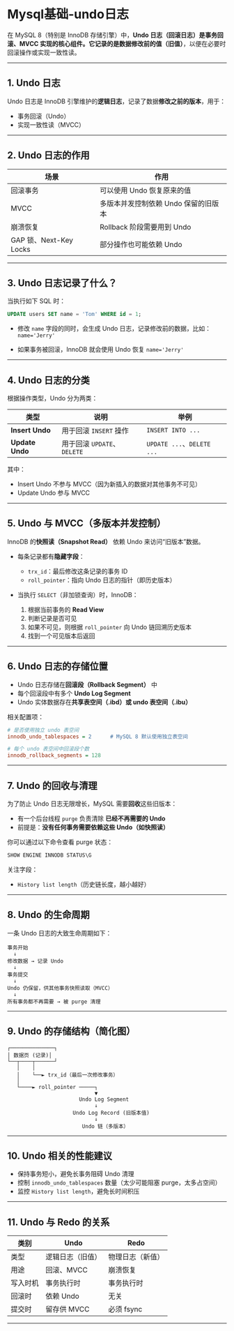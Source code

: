 # Mysql基础-undo日志


在 MySQL 8（特别是 InnoDB 存储引擎）中，**Undo 日志（回滚日志）**是事务回滚、MVCC 实现的核心组件。它记录的是数据**修改前的值（旧值）**，以便在必要时回滚操作或实现一致性读。

---

## 1. Undo 日志

Undo 日志是 InnoDB 引擎维护的**逻辑日志**，记录了数据**修改之前的版本**，用于：

- 事务回滚（Undo）
- 实现一致性读（MVCC）

---

## 2. Undo 日志的作用

| 场景 | 作用 |
|------|------|
| 回滚事务 | 可以使用 Undo 恢复原来的值 |
| MVCC | 多版本并发控制依赖 Undo 保留的旧版本 |
| 崩溃恢复 | Rollback 阶段需要用到 Undo |
| GAP 锁、Next-Key Locks | 部分操作也可能依赖 Undo |

---

## 3. Undo 日志记录了什么？

当执行如下 SQL 时：

```sql
UPDATE users SET name = 'Tom' WHERE id = 1;
```

- 修改 `name` 字段的同时，会生成 Undo 日志，记录修改前的数据，比如：`name='Jerry'`

- 如果事务被回滚，InnoDB 就会使用 Undo 恢复 `name='Jerry'`

---

## 4. Undo 日志的分类

根据操作类型，Undo 分为两类：

| 类型 | 说明 | 举例 |
|------|------|------|
| **Insert Undo** | 用于回滚 `INSERT` 操作 | `INSERT INTO ...` |
| **Update Undo** | 用于回滚 `UPDATE`、`DELETE` | `UPDATE ...`、`DELETE ...` |

其中：
- Insert Undo 不参与 MVCC（因为新插入的数据对其他事务不可见）
- Update Undo 参与 MVCC

---

## 5. Undo 与 MVCC（多版本并发控制）

InnoDB 的**快照读（Snapshot Read）** 依赖 Undo 来访问“旧版本”数据。

- 每条记录都有**隐藏字段**：
    - `trx_id`：最后修改这条记录的事务 ID
    - `roll_pointer`：指向 Undo 日志的指针（即历史版本）

- 当执行 `SELECT`（非加锁查询）时，InnoDB：
    1. 根据当前事务的 **Read View**
    2. 判断记录是否可见
    3. 如果不可见，则根据 `roll_pointer` 向 Undo 链回溯历史版本
    4. 找到一个可见版本后返回

---

## 6. Undo 日志的存储位置

- Undo 日志存储在**回滚段（Rollback Segment）** 中
- 每个回滚段中有多个 **Undo Log Segment**
- Undo 实体数据存在**共享表空间（.ibd）或 undo 表空间（.ibu）**

相关配置项：

```ini
# 是否使用独立 undo 表空间
innodb_undo_tablespaces = 2      # MySQL 8 默认使用独立表空间

# 每个 undo 表空间中回滚段个数
innodb_rollback_segments = 128
```

---

## 7. Undo 的回收与清理

为了防止 Undo 日志无限增长，MySQL 需要**回收**这些旧版本：

- 有一个后台线程 `purge` 负责清除 **已经不再需要的 Undo**
- 前提是：**没有任何事务需要依赖这些 Undo（如快照读）**

你可以通过以下命令查看 purge 状态：

```sql
SHOW ENGINE INNODB STATUS\G
```

关注字段：
- `History list length`（历史链长度，越小越好）

---

## 8. Undo 的生命周期

一条 Undo 日志的大致生命周期如下：

```
事务开始
  ↓
修改数据 → 记录 Undo
  ↓
事务提交
  ↓
Undo 仍保留，供其他事务快照读取（MVCC）
  ↓
所有事务都不再需要 → 被 purge 清理
```

---

## 9. Undo 的存储结构（简化图）

```
┌──────────────┐
│ 数据页 (记录)│
└──┬────┬──────┘
   │    │
   │    └──► trx_id（最后一次修改事务）
   │
   └────► roll_pointer ─────┐
                            ▼
                       Undo Log Segment
                            ↓
                     Undo Log Record (旧版本值)
                            ↓
                        Undo 链（多版本）
```

---

## 10. Undo 相关的性能建议

- 保持事务短小，避免长事务阻碍 Undo 清理
- 控制 `innodb_undo_tablespaces` 数量（太少可能阻塞 purge，太多占空间）
- 监控 `History list length`，避免长时间积压

---

## 11. Undo 与 Redo 的关系

| 类别 | Undo | Redo |
|------|------|------|
| 类型 | 逻辑日志（旧值） | 物理日志（新值） |
| 用途 | 回滚、MVCC | 崩溃恢复 |
| 写入时机 | 事务执行时 | 事务执行时 |
| 回滚时 | 依赖 Undo | 无关 |
| 提交时 | 留存供 MVCC | 必须 fsync |

---

